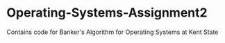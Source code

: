 # Operating-Systems-Assignment2
Contains code for Banker's Algorithm for Operating Systems at Kent State 
